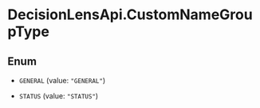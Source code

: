 # DecisionLensApi.CustomNameGroupType

## Enum


* `GENERAL` (value: `"GENERAL"`)

* `STATUS` (value: `"STATUS"`)


